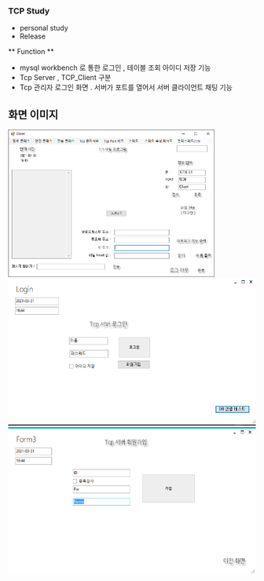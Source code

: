 ### TCP Study
- personal study
- Release


** Function **


- mysql workbench 로 통한 로그인 , 테이블 조회 아이디 저장 기능
- Tcp Server , TCP_Client 구분
- Tcp 관리자 로그인 화면 . 서버가 포트를 열어서 서버  클라이언트 채팅 기능

## 화면 이미지
<img src="https://github.com/SonJunYoung354/Tcp-Server-Client/blob/main/img/Main.PNG" height="300px" title="메인 화면" alt="RubberDuck"></img><br/>
<img src="https://github.com/SonJunYoung354/Tcp-Server-Client/blob/main/img/Login.PNG" height="300px" title="메인 화면" alt="RubberDuck"></img><br/>
<img src="https://github.com/SonJunYoung354/Tcp-Server-Client/blob/main/img/Join.PNG" height="300px" title="메인 화면" alt="RubberDuck"></img><br/>
